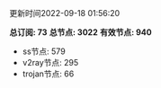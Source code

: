 更新时间2022-09-18 01:56:20

**总订阅: 73**
**总节点: 3022**
**有效节点: 940**
- ss节点: 579
- v2ray节点: 295
- trojan节点: 66
